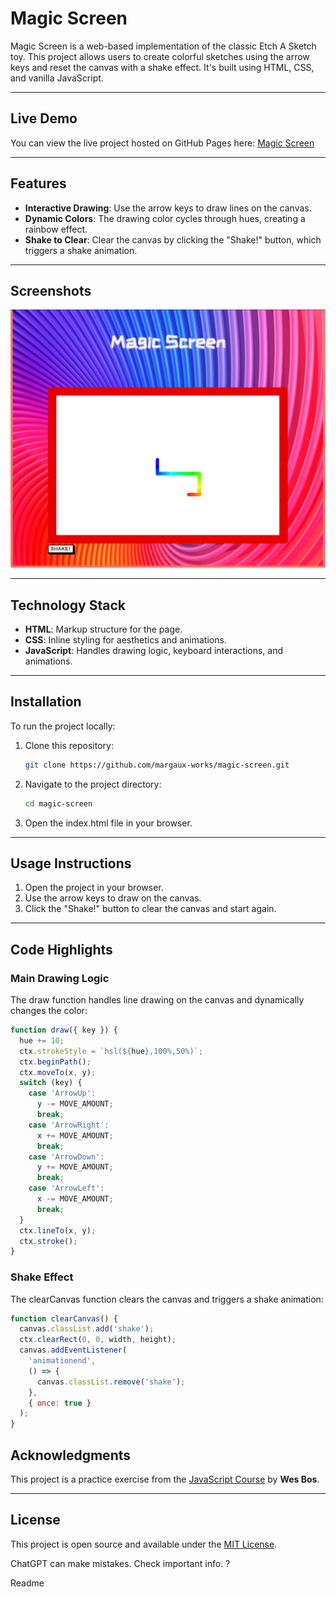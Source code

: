 # Magic Screen

Magic Screen is a web-based implementation of the classic Etch A Sketch toy. This project allows users to create colorful sketches using the arrow keys and reset the canvas with a shake effect. It's built using HTML, CSS, and vanilla JavaScript.

---

## Live Demo

You can view the live project hosted on GitHub Pages here:
[Magic Screen](https://margaux-works.github.io/magic-screen/)

---

## Features

- **Interactive Drawing**: Use the arrow keys to draw lines on the canvas.
- **Dynamic Colors**: The drawing color cycles through hues, creating a rainbow effect.
- **Shake to Clear**: Clear the canvas by clicking the "Shake!" button, which triggers a shake animation.

---

## Screenshots

![Screenshot of main view](/screenshot-magic-screen.png)

---

## Technology Stack

- **HTML**: Markup structure for the page.
- **CSS**: Inline styling for aesthetics and animations.
- **JavaScript**: Handles drawing logic, keyboard interactions, and animations.

---

## Installation

To run the project locally:

1. Clone this repository:

   ```bash
   git clone https://github.com/margaux-works/magic-screen.git


   ```

2. Navigate to the project directory:

   ```bash
   cd magic-screen

   ```

3. Open the index.html file in your browser.

---

## Usage Instructions

1. Open the project in your browser.
2. Use the arrow keys to draw on the canvas.
3. Click the "Shake!" button to clear the canvas and start again.

---

## Code Highlights

### Main Drawing Logic

The draw function handles line drawing on the canvas and dynamically changes the color:

```javascript
function draw({ key }) {
  hue += 10;
  ctx.strokeStyle = `hsl(${hue},100%,50%)`;
  ctx.beginPath();
  ctx.moveTo(x, y);
  switch (key) {
    case 'ArrowUp':
      y -= MOVE_AMOUNT;
      break;
    case 'ArrowRight':
      x += MOVE_AMOUNT;
      break;
    case 'ArrowDown':
      y += MOVE_AMOUNT;
      break;
    case 'ArrowLeft':
      x -= MOVE_AMOUNT;
      break;
  }
  ctx.lineTo(x, y);
  ctx.stroke();
}
```

### Shake Effect

The clearCanvas function clears the canvas and triggers a shake animation:

```javascript
function clearCanvas() {
  canvas.classList.add('shake');
  ctx.clearRect(0, 0, width, height);
  canvas.addEventListener(
    'animationend',
    () => {
      canvas.classList.remove('shake');
    },
    { once: true }
  );
}
```

## Acknowledgments

This project is a practice exercise from the [JavaScript Course](https://beginnerjavascript.com/) by **Wes Bos**.

---

## License

This project is open source and available under the [MIT License](LICENSE).

ChatGPT can make mistakes. Check important info.
?

Readme
